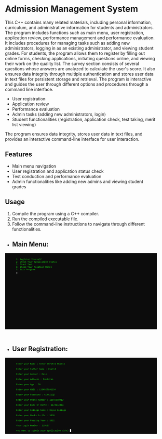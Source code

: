 # Admission Management System

This C++ contains many related materials, including personal information, curriculum, and administrative information for students and administrators. The program includes functions such as main menu, user registration, application review, performance management and performance evaluation. It includes procedures for managing tasks such as adding new administrators, logging in as an existing administrator, and viewing student grades. For students, the program allows them to register by filling out online forms, checking applications, initiating questions online, and viewing their work on the quality list. The survey section consists of several questions whose answers are analyzed to calculate the user's score. It also ensures data integrity through multiple authentication and stores user data in text files for persistent storage and retrieval. The program is interactive and guides the user through different options and procedures through a command line interface.

- User registration
- Application review
- Performance evaluation
- Admin tasks (adding new administrators, login)
- Student functionalities (registration, application check, test taking, merit list viewing)

The program ensures data integrity, stores user data in text files, and provides an interactive command-line interface for user interaction.

## Features


- Main menu navigation
- User registration and application status check
- Test conduction and performance evaluation
- Admin functionalities like adding new admins and viewing student grades

## Usage

1. Compile the program using a C++ compiler.
2. Run the compiled executable file.
3. Follow the command-line instructions to navigate through different functionalities.


- ## Main Menu:

<img src="https://github.com/AtharIbrahim/Student-Management-cpp/blob/main/Screenshot/StudentMenu.png" alt="CryptoMatrix Logo" style="max-width: 100%; height: auto; margin-bottom: 20px;">

- ## User Registration:

<img src="https://github.com/AtharIbrahim/Student-Management-cpp/blob/main/Screenshot/User%20Registration.png" alt="CryptoMatrix Logo" style="max-width: 100%; height: auto; margin-bottom: 20px;">


